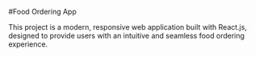 #Food Ordering App

This project is a modern, responsive web application built with React.js, designed to provide users with an intuitive and seamless food ordering experience.